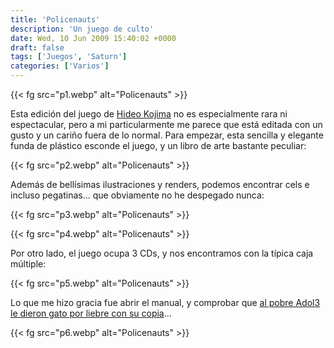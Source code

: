 ```yaml
---
title: 'Policenauts'
description: 'Un juego de culto'
date: Wed, 10 Jun 2009 15:40:02 +0000
draft: false
tags: ['Juegos', 'Saturn']
categories: ['Varios']
---
```


{{< fg src="p1.webp" alt="Policenauts" >}}

Esta edición del juego de [Hideo Kojima](/hideo-kojima/) no es especialmente rara ni espectacular, pero a mi particularmente me parece que está editada con un gusto y un cariño fuera de lo normal. Para empezar, esta sencilla y elegante funda de plástico esconde el juego, y un libro de arte bastante peculiar:

{{< fg src="p2.webp" alt="Policenauts" >}}

Además de bellísimas ilustraciones y renders, podemos encontrar cels e incluso pegatinas... que obviamente no he despegado nunca:

{{< fg src="p3.webp" alt="Policenauts" >}}

{{< fg src="p4.webp" alt="Policenauts" >}}

Por otro lado, el juego ocupa 3 CDs, y nos encontramos con la típica caja múltiple:

{{< fg src="p5.webp" alt="Policenauts" >}}

Lo que me hizo gracia fue abrir el manual, y comprobar que [al pobre Adol3 le dieron gato por liebre con su copia](http://awetap414.blogspot.com/2009/06/comorrrrrr.html)...

{{< fg src="p6.webp" alt="Policenauts" >}}